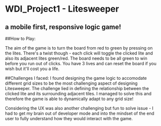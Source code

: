 # WDI_Project1 - Litesweeper

## a mobile first, responsive logic game!


##How to Play:

The aim of the game is to turn the board from red to green by pressing on the lites.
There's a twist though - each click will toggle the clicked lite and also its adjacent lites green/red. 
The board needs to be all green to win before you run out of clicks. 
You have 3 lives and can reset the board if you wish but it'll cost you a life.


##Challenges I faced:
I found designing the game logic to accomodate different grid sizes to be the most challenging   aspect of designing Litesweeper. The challenge lied in defining the relationship between the clicked lite and its surrounding adjacent tiles. I managed to solve this and therefore the game is able to dynamically adapt to any grid size!

Considering the UX was also another challenging but fun to solve issue - I had to get my brain out of developer mode and into the mindset of the end user to fully understand how they would interact with the game.

